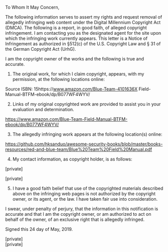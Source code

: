 To Whom It May Concern,

The following information serves to assert my rights and request removal of allegedly infringing web content under the Digital Millennium Copyright Act (DMCA). The following is a report, in good faith, of alleged copyright infringement. I am contacting you as the designated agent for the site upon which the infringing work currently appears. This letter is a Notice of Infringement as authorized in §512(c) of the U.S. Copyright Law and § 31 of the German Copyright Act (UrhG).

I am the copyright owner of the works and the following is true and accurate.

1. The original work, for which I claim copyright, appears, with my permission, at the following locations online:

Source ISBN: 15https://www.amazon.com/Blue-Team-4101636X
Field-Manual-BTFM-ebook/dp/B077WF4WYV/

2. Links of my original copyrighted work are provided to assist you in your evaluation and determination.

https://www.amazon.com/Blue-Team-Field-Manual-BTFM-ebook/dp/B077WF4WYV/

3. The allegedly infringing work appears at the following location(s) online:

https://github.com/hksanduo/awesome-security-books/blob/master/books-resources/red-and-blue-team/Blue%20Team%20Field%20Manual.pdf

4. My contact information, as copyright holder, is as follows:

[private]

[private]

5. I have a good faith belief that use of the copyrighted materials described above on the infringing web pages is not authorized by the copyright owner, or its agent, or the law. I have taken fair use into consideration.

I swear, under penalty of perjury, that the information in this notification is accurate and that I am the copyright owner, or am authorized to act on behalf of the owner, of an exclusive right that is allegedly infringed.

Signed this 24 day of May, 2019.

[private]  
[private]
